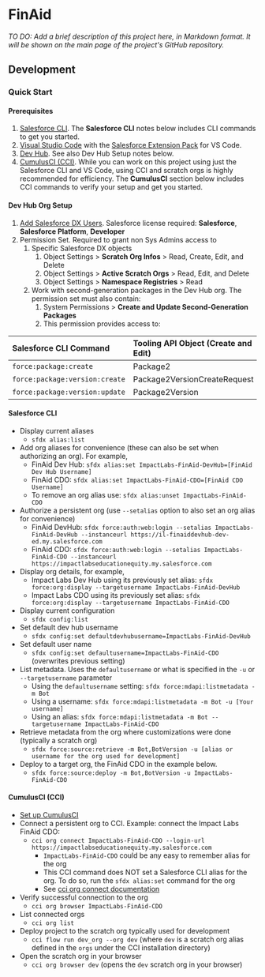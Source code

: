 # FinAid
_TO DO: Add a brief description of this project here, in Markdown format. It will be shown on the main page of the project's GitHub repository._
## Development 
### Quick Start
#### Prerequisites
1. [Salesforce CLI](https://developer.salesforce.com/docs/atlas.en-us.232.0.sfdx_setup.meta/sfdx_setup/sfdx_setup_intro.htm). The **Salesforce CLI** notes below includes CLI commands to get you started.
2. [Visual Studio Code](https://code.visualstudio.com) with the [Salesforce Extension Pack](https://marketplace.visualstudio.com/items?itemName=salesforce.salesforcedx-vscode) for VS Code.
3. [Dev Hub](https://developer.salesforce.com/docs/atlas.en-us.sfdx_dev.meta/sfdx_dev/sfdx_setup_enable_devhub.htm?search_text=bot%20deploy). See also Dev Hub Setup notes below.
4. [CumulusCI (CCI)](https://cumulusci.readthedocs.io/en/latest/). While you can work on this project using just the Salesforce CLI and VS Code, using CCI and scratch orgs is highly recommended for efficiency. The **CumulusCI** section below includes CCI commands to verify your setup and get you started. 

#### Dev Hub Org Setup
1. [Add Salesforce DX Users](https://developer.salesforce.com/docs/atlas.en-us.sfdx_dev.meta/sfdx_dev/sfdx_setup_add_users.htm#sfdx_setup_add_users). Salesforce license required: **Salesforce**, **Salesforce Platform**, **Developer**
2. Permission Set. Required to grant non Sys Admins access to
   1. Specific Salesforce DX objects
      1. Object Settings > **Scratch Org Infos** > Read, Create, Edit, and Delete
      2. Object Settings > **Active Scratch Orgs** > Read, Edit, and Delete
      3. Object Settings > **Namespace Registries** > Read
   2. Work with second-generation packages in the Dev Hub org. The permission set must also contain:
      1. System Permissions > **Create and Update Second-Generation Packages**
      2. This permission provides access to:
   

| Salesforce CLI Command |	Tooling API Object (Create and Edit) |
| :------------------------------| :------------------|
| `force:package:create`	     | Package2 |
| `force:package:version:create` |	 Package2VersionCreateRequest     |
| `force:package:version:update` | Package2Version |

#### Salesforce CLI
- Display current aliases
  - `sfdx alias:list`
- Add org aliases for convenience (these can also be set when authorizing an org). For example,
  - FinAid Dev Hub: `sfdx alias:set ImpactLabs-FinAid-DevHub=[FinAid Dev Hub Username]`
  - FinAid CDO: `sfdx alias:set ImpactLabs-FinAid-CDO=[FinAid CDO Username]`
  - To remove an org alias use: `sfdx alias:unset ImpactLabs-FinAid-CDO`
- Authorize a persistent org (use `--setalias` option to also set an org alias for convenience)
  - FinAid DevHub: `sfdx force:auth:web:login --setalias ImpactLabs-FinAid-DevHub --instanceurl https://il-finaiddevhub-dev-ed.my.salesforce.com`
  - FinAid CDO: `sfdx force:auth:web:login --setalias ImpactLabs-FinAid-CDO --instanceurl https://impactlabseducationequity.my.salesforce.com`
- Display org details, for example,
  - Impact Labs Dev Hub using its previously set alias: `sfdx force:org:display --targetusername ImpactLabs-FinAid-DevHub`
  - Impact Labs CDO using its previously set alias: `sfdx force:org:display --targetusername ImpactLabs-FinAid-CDO`
- Display current configuration
  - `sfdx config:list`
- Set default dev hub username
  - `sfdx config:set defaultdevhubusername=ImpactLabs-FinAid-DevHub`
- Set default user name
  - `sfdx config:set defaultusername=ImpactLabs-FinAid-CDO` (overwrites previous setting)
- List metadata. Uses the `defaultusername` or what is specified in the `-u` or `--targetusername` parameter
  - Using the `defaultusername` setting: `sfdx force:mdapi:listmetadata -m Bot` 
  - Using a username: `sfdx force:mdapi:listmetadata -m Bot -u [Your username]` 
  - Using an alias: `sfdx force:mdapi:listmetadata -m Bot --targetusername ImpactLabs-FinAid-CDO` 
- Retrieve metadata from the org where customizations were done (typically a scratch org)
  - `sfdx force:source:retrieve -m Bot,BotVersion -u [alias or username for the org used for development]` 
- Deploy to a target org, the FinAid CDO in the example below.
  - `sfdx force:source:deploy -m Bot,BotVersion -u ImpactLabs-FinAid-CDO`
#### CumulusCI (CCI)
- [Set up CumulusCI](https://cumulusci.readthedocs.io/en/latest/get_started.html) 
- Connect a persistent org to CCI. Example: connect the Impact Labs FinAid CDO:
  - `cci org connect ImpactLabs-FinAid-CDO --login-url https://impactlabseducationequity.my.salesforce.com`
    - `ImpactLabs-FinAid-CDO` could be any easy to remember alias for the org
    - This CCI command does NOT set a Salesforce CLI alias for the org. To do so, run the `sfdx alias:set` command for the org
    - See [cci org connect documentation](https://cumulusci.readthedocs.io/en/stable/connected_orgs.html?highlight=cci%20org#the-org-connect-command)
- Verify successful connection to the org
  - `cci org browser ImpactLabs-FinAid-CDO` 
- List connected orgs
  - `cci org list`
- Deploy project to the scratch org typically used for development
  - `cci flow run dev_org --org dev` (where `dev` is a  scratch org alias defined in the `orgs` under the CCI installation directory)
- Open the scratch org in your browser
  - `cci org browser dev` (opens the `dev` scratch org in your browser)
